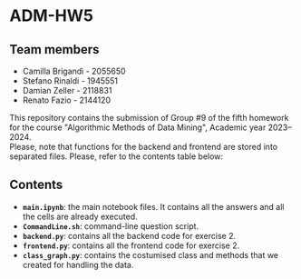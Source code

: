 # ADM-HW5

## Team members
* Camilla Brigandì - 2055650
* Stefano Rinaldi - 1945551
* Damian Zeller - 2118831
* Renato Fazio - 2144120

This repository contains the submission of Group #9 of the fifth homework for the course "Algorithmic Methods of Data Mining", Academic year 2023–2024. <br>
Please, note that functions for the backend and frontend are stored into separated files. Please, refer to the contents table below: <br>

## Contents

* __`main.ipynb`__: the main notebook files. It contains all the answers and all the cells are already executed. <br>
* __`CommandLine.sh`__: command-line question script. <br>
* __`backend.py`__: contains all the backend code for exercise 2. <br>
* __`frontend.py`__: contains all the frontend code for exercise 2. <br>
* __`class_graph.py`__: contains the costumised class and methods that we created for handling the data. <br>
